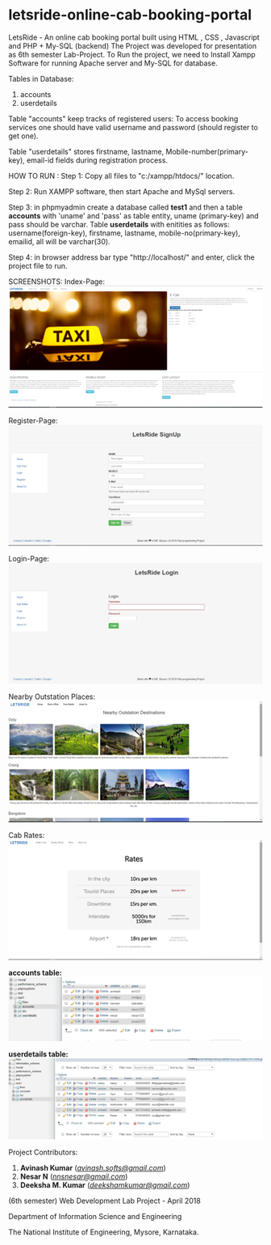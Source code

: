 # letsride-online-cab-booking-portal
LetsRide - An online cab booking portal built using HTML , CSS , Javascript and PHP + My-SQL (backend)
The Project was developed for presentation as 6th semester Lab-Project. 
To Run the project, we need to Install Xampp Software for running Apache server and My-SQL for database.

Tables in Database:
1. accounts
2. userdetails

Table "accounts" keep tracks of registered users:
To access booking services one should have valid username and password (should register to get one).

Table "userdetails" stores firstname, lastname, Mobile-number(primary-key), email-id fields during registration process.


HOW TO RUN :
Step 1: Copy all files to "c:/xampp/htdocs/" location.

Step 2: Run XAMPP software, then start Apache and MySql servers.

Step 3: in phpmyadmin create a database called **test1** and then a table **accounts** with 'uname' and 'pass' as table entity, uname (primary-key) and pass should be varchar.
Table **userdetails** with enitities as follows: username(foreign-key), firstname, lastname, mobile-no(primary-key), emailid, all will be varchar(30).

Step 4: in browser address bar type "http://localhost/" and enter, click the project file to run.


SCREENSHOTS:
Index-Page:
![index-page](https://github.com/avinashav/letsride-online-cab-booking-portal/blob/master/screenshot/index_page.png)

Register-Page:
![Register-Page](https://github.com/avinashav/letsride-online-cab-booking-portal/blob/master/screenshot/signup.png)


Login-Page:
![login-page](https://github.com/avinashav/letsride-online-cab-booking-portal/blob/master/screenshot/login.png)

Nearby Outstation Places:
![Outstation-Places](https://github.com/avinashav/letsride-online-cab-booking-portal/blob/master/screenshot/places1.png)

Cab Rates:
![rates](https://github.com/avinashav/letsride-online-cab-booking-portal/blob/master/screenshot/cab-rates-page.png)

**accounts table:**
![accounts-info](https://github.com/avinashav/letsride-online-cab-booking-portal/blob/master/screenshot/accounts.png)

**userdetails table:**
![users-info](https://github.com/avinashav/letsride-online-cab-booking-portal/blob/master/screenshot/userdetails.png)


Project Contributors:
1. **Avinash Kumar** (*avinash.softs@gmail.com*)
2. **Nesar N** (*nnsnesar@gmail.com*)
3. **Deeksha M. Kumar** (*deekshamkumar@gmail.com*)

(6th semester) Web Development Lab Project - April 2018

Department of Information Science and Engineering

The National Institute of Engineering, Mysore, Karnataka.
